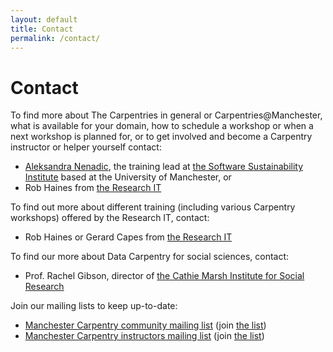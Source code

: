 ```yaml
---
layout: default
title: Contact
permalink: /contact/
---
```


# Contact

To find more about The Carpentries in general or Carpentries@Manchester, what is available for your domain, how to schedule a workshop or when a next workshop is planned for, or to get involved and become a Carpentry instructor or helper yourself contact:

- [Aleksandra Nenadic](mailto:a.nenadic@manchester.ac.uk), the training lead at [the Software Sustainability Institute](http://www.software.ac.uk) based at the University of Manchester, or
- Rob Haines from [the Research IT](http://www.itservices.manchester.ac.uk/research/about/#d.en.408075)

To find out more about different training (including various Carpentry workshops) offered by the Research IT, contact:

- Rob Haines or Gerard Capes from [the Research IT](http://www.itservices.manchester.ac.uk/research/about/#d.en.408075)

To find our more about Data Carpentry for social sciences, contact:

- Prof. Rachel Gibson, director of [the Cathie Marsh Institute for Social Research](https://www.cmist.manchester.ac.uk/connect/contact/)

Join our mailing lists to keep up-to-date:

- [Manchester Carpentry community mailing list](mailto:carpentries@listserv.manchester.ac.uk) (join [the list](http://listserv.manchester.ac.uk/cgi-bin/wa?A0=carpentries))
- [Manchester Carpentry instructors mailing list](mailto:carpentryinstructors@listserv.manchester.ac.uk) (join [the list](https://listserv.manchester.ac.uk/cgi-bin/wa?SUBED1=carpentryinstructors&A=1))

